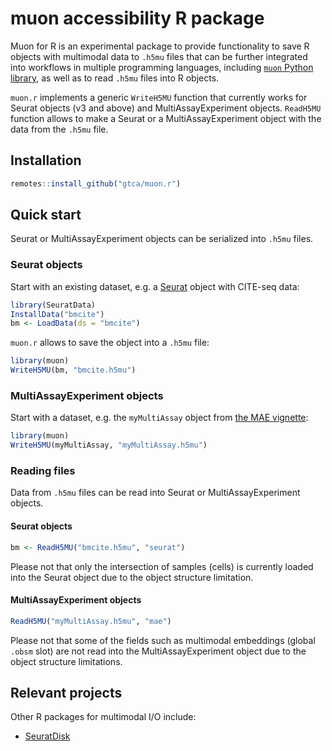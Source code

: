 # muon accessibility R package

Muon for R is an experimental package to provide functionality to save R objects with multimodal data to `.h5mu` files that can be further integrated into workflows in multiple programming languages, including [`muon` Python library](https://github.com/gtca/muon), as well as to read `.h5mu` files into R objects.

`muon.r` implements a generic `WriteH5MU` function that currently works for Seurat objects (v3 and above) and MultiAssayExperiment objects. `ReadH5MU` function allows to make a Seurat or a MultiAssayExperiment object with the data from the `.h5mu` file.

## Installation

```R
remotes::install_github("gtca/muon.r")
```

## Quick start

Seurat or MultiAssayExperiment objects can be serialized into `.h5mu` files.

### Seurat objects

Start with an existing dataset, e.g. a [Seurat](https://github.com/satijalab/seurat) object with CITE-seq data:

```R
library(SeuratData)
InstallData("bmcite")
bm <- LoadData(ds = "bmcite")
```
`muon.r` allows to save the object into a `.h5mu` file:

```R
library(muon)
WriteH5MU(bm, "bmcite.h5mu")
```

### MultiAssayExperiment objects

Start with a dataset, e.g. the `myMultiAssay` object from [the MAE vignette](https://www.bioconductor.org/packages/release/bioc/vignettes/MultiAssayExperiment/inst/doc/MultiAssayExperiment.html):

```R
library(muon)
WriteH5MU(myMultiAssay, "myMultiAssay.h5mu")
```

### Reading files

Data from `.h5mu` files can be read into Seurat or MultiAssayExperiment objects.

#### Seurat objects

```R
bm <- ReadH5MU("bmcite.h5mu", "seurat")
```

Please not that only the intersection of samples (cells) is currently loaded into the Seurat object due to the object structure limitation.

#### MultiAssayExperiment objects

```R
ReadH5MU("myMultiAssay.h5mu", "mae")
```

Please not that some of the fields such as multimodal embeddings (global `.obsm` slot) are not read into the MultiAssayExperiment object due to the object structure limitations.

## Relevant projects

Other R packages for multimodal I/O include:

- [SeuratDisk](https://github.com/mojaveazure/seurat-disk)
